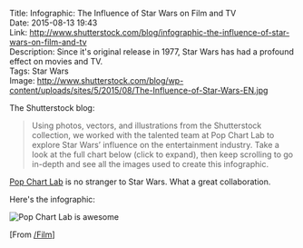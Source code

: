 Title: Infographic: The Influence of Star Wars on Film and TV  
Date: 2015-08-13 19:43  
Link: http://www.shutterstock.com/blog/infographic-the-influence-of-star-wars-on-film-and-tv  
Description: Since it's original release in 1977, Star Wars has had a profound effect on movies and TV.  
Tags: Star Wars  
Image: http://www.shutterstock.com/blog/wp-content/uploads/sites/5/2015/08/The-Influence-of-Star-Wars-EN.jpg  

The Shutterstock blog:

> Using photos, vectors, and illustrations from the Shutterstock collection, we worked with the talented team at Pop Chart Lab to explore Star Wars’ influence on the entertainment industry. Take a look at the full chart below (click to expand), then keep scrolling to go in-depth and see all the images used to create this infographic.

[Pop Chart Lab][pcl] is no stranger to Star Wars. What a great collaboration.

Here's the infographic:

<p><img class="wide" src="http://d.pr/i/1fxha+" alt="Pop Chart Lab is awesome" title="Pop Chart Lab is awesome"></p>

[From [/Film][sf]]

[pcl]: http://popchartlab.tumblr.com/post/118123415113/may-the-fourth-be-with-you-heres-a-star-wars "Star Wars on Pop Chart Lab"
[sf]: http://www.slashfilm.com/how-star-wars-changed-film/ "/Film piece on how Star Wars changed film"